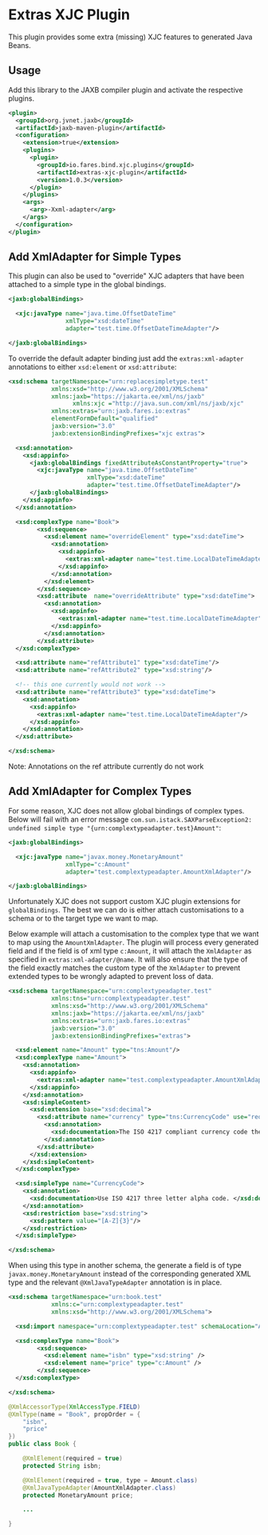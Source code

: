 # Extras XJC Plugin

This plugin provides some extra (missing) XJC features to generated Java Beans.

## Usage

Add this library to the JAXB compiler plugin and activate the respective plugins.

```xml
<plugin>
  <groupId>org.jvnet.jaxb</groupId>
  <artifactId>jaxb-maven-plugin</artifactId>
  <configuration>
    <extension>true</extension>
    <plugins>
      <plugin>
        <groupId>io.fares.bind.xjc.plugins</groupId>
        <artifactId>extras-xjc-plugin</artifactId>
        <version>1.0.3</version>
      </plugin>
    </plugins>
    <args>
      <arg>-Xxml-adapter</arg>
    </args>
  </configuration>
</plugin>
```

## Add XmlAdapter for Simple Types

This plugin can also be used to "override" XJC adapters that have been attached to a simple type in the global bindings.

```xml
<jaxb:globalBindings>

  <xjc:javaType name="java.time.OffsetDateTime"
                xmlType="xsd:dateTime"
                adapter="test.time.OffsetDateTimeAdapter"/>

</jaxb:globalBindings>
```

To override the default adapter binding just add the `extras:xml-adapter` annotations to either `xsd:element` or `xsd:attribute`:

```xml
<xsd:schema targetNamespace="urn:replacesimpletype.test"
            xmlns:xsd="http://www.w3.org/2001/XMLSchema"
            xmlns:jaxb="https://jakarta.ee/xml/ns/jaxb"
			      xmlns:xjc ="http://java.sun.com/xml/ns/jaxb/xjc"
            xmlns:extras="urn:jaxb.fares.io:extras"
            elementFormDefault="qualified"
            jaxb:version="3.0"
            jaxb:extensionBindingPrefixes="xjc extras">

  <xsd:annotation>
    <xsd:appinfo>
      <jaxb:globalBindings fixedAttributeAsConstantProperty="true">
        <xjc:javaType name="java.time.OffsetDateTime"
                      xmlType="xsd:dateTime"
                      adapter="test.time.OffsetDateTimeAdapter"/>
      </jaxb:globalBindings>
    </xsd:appinfo>
  </xsd:annotation>

  <xsd:complexType name="Book">
        <xsd:sequence>
          <xsd:element name="overrideElement" type="xsd:dateTime">
            <xsd:annotation>
              <xsd:appinfo>
                <extras:xml-adapter name="test.time.LocalDateTimeAdapter"/>
              </xsd:appinfo>
            </xsd:annotation>
          </xsd:element>
        </xsd:sequence>
        <xsd:attribute  name="overrideAttribute" type="xsd:dateTime">
          <xsd:annotation>
            <xsd:appinfo>
              <extras:xml-adapter name="test.time.LocalDateTimeAdapter"/>
            </xsd:appinfo>
          </xsd:annotation>
        </xsd:attribute>
  </xsd:complexType>

  <xsd:attribute name="refAttribute1" type="xsd:dateTime"/>
  <xsd:attribute name="refAttribute2" type="xsd:string"/>

  <!-- this one currently would not work -->
  <xsd:attribute name="refAttribute3" type="xsd:dateTime">
    <xsd:annotation>
      <xsd:appinfo>
        <extras:xml-adapter name="test.time.LocalDateTimeAdapter"/>
      </xsd:appinfo>
    </xsd:annotation>
  </xsd:attribute>

</xsd:schema>

```

Note: Annotations on the ref attribute currently do not work


## Add XmlAdapter for Complex Types

For some reason, XJC does not allow global bindings of complex types. Below will fail with an error message `com.sun.istack.SAXParseException2: undefined simple type "{urn:complextypeadapter.test}Amount"`:

```xml
<jaxb:globalBindings>

  <xjc:javaType name="javax.money.MonetaryAmount"
                xmlType="c:Amount"
                adapter="test.complextypeadapter.AmountXmlAdapter"/>

</jaxb:globalBindings>
```

Unfortunately XJC does not support custom XJC plugin extensions for `globalBindings`. The best we can do is either attach customisations to a schema or to the target type we want to map.

Below example will attach a customisation to the complex type that we want to map using the `AmountXmlAdapter`. The plugin will process every generated field and if the field is of xml type `c:Amount`, it will attach the `XmlAdapter` as specified in `extras:xml-adapter/@name`. It will also ensure that the type of the field exactly matches the custom type of the `XmlAdapter` to prevent extended types to be wrongly adapted to prevent loss of data.


```xml
<xsd:schema targetNamespace="urn:complextypeadapter.test"
            xmlns:tns="urn:complextypeadapter.test"
            xmlns:xsd="http://www.w3.org/2001/XMLSchema"
            xmlns:jaxb="https://jakarta.ee/xml/ns/jaxb"
            xmlns:extras="urn:jaxb.fares.io:extras"
            jaxb:version="3.0"
            jaxb:extensionBindingPrefixes="extras">

  <xsd:element name="Amount" type="tns:Amount"/>
  <xsd:complexType name="Amount">
    <xsd:annotation>
      <xsd:appinfo>
        <extras:xml-adapter name="test.complextypeadapter.AmountXmlAdapter"/>
      </xsd:appinfo>
    </xsd:annotation>
    <xsd:simpleContent>
      <xsd:extension base="xsd:decimal">
        <xsd:attribute name="currency" type="tns:CurrencyCode" use="required">
          <xsd:annotation>
            <xsd:documentation>The ISO 4217 compliant currency code the currency ammount is nominated in.</xsd:documentation>
          </xsd:annotation>
        </xsd:attribute>
      </xsd:extension>
    </xsd:simpleContent>
  </xsd:complexType>

  <xsd:simpleType name="CurrencyCode">
    <xsd:annotation>
      <xsd:documentation>Use ISO 4217 three letter alpha code. </xsd:documentation>
    </xsd:annotation>
    <xsd:restriction base="xsd:string">
      <xsd:pattern value="[A-Z]{3}"/>
    </xsd:restriction>
  </xsd:simpleType>

</xsd:schema>
```

When using this type in another schema, the generate a field is of type `javax.money.MonetaryAmount` instead of the corresponding generated XML type and the relevant `@XmlJavaTypeAdapter` annotation is in place.


```xml
<xsd:schema targetNamespace="urn:book.test"
            xmlns:c="urn:complextypeadapter.test"
            xmlns:xsd="http://www.w3.org/2001/XMLSchema">

  <xsd:import namespace="urn:complextypeadapter.test" schemaLocation="Amount.xsd" />

  <xsd:complexType name="Book">
        <xsd:sequence>
          <xsd:element name="isbn" type="xsd:string" />
          <xsd:element name="price" type="c:Amount" />
        </xsd:sequence>
  </xsd:complexType>

</xsd:schema>
```

```java
@XmlAccessorType(XmlAccessType.FIELD)
@XmlType(name = "Book", propOrder = {
    "isbn",
    "price"
})
public class Book {

    @XmlElement(required = true)
    protected String isbn;

    @XmlElement(required = true, type = Amount.class)
    @XmlJavaTypeAdapter(AmountXmlAdapter.class)
    protected MonetaryAmount price;

    ...

}
```
